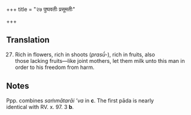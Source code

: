 +++
title = "२७ पुष्पवतीः प्रसूमतीः"

+++
## Translation
27. Rich in flowers, rich in shoots (*prasū́-*), rich in fruits, also  
those lacking fruits—like joint mothers, let them milk unto this man in  
order to his freedom from harm.

## Notes
Ppp. combines *saṁmātarāi ’va* in **c**. The first pāda is nearly  
identical with RV. x. 97. 3 **b**.
